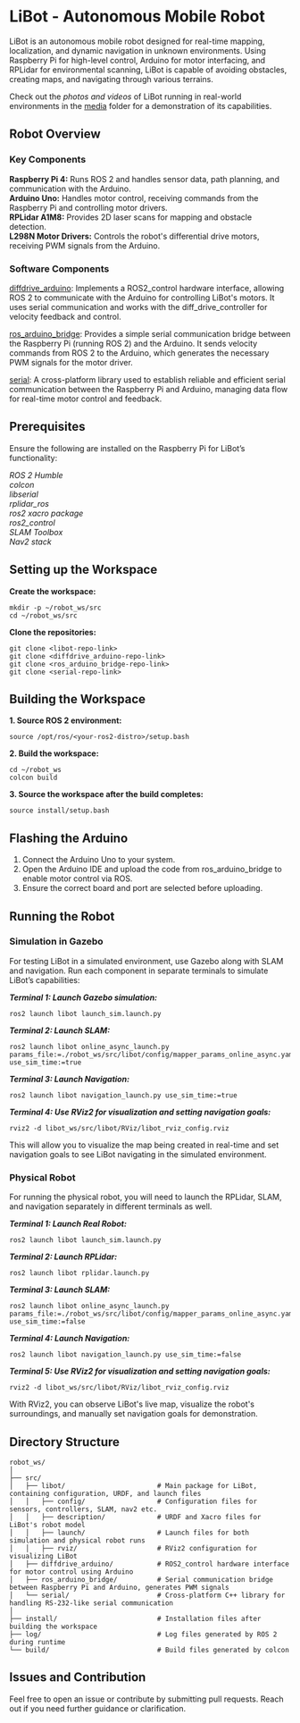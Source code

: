# LiBot - Autonomous Mobile Robot

LiBot is an autonomous mobile robot designed for real-time mapping, localization, and dynamic navigation in unknown environments. Using Raspberry Pi for high-level control, Arduino for motor interfacing, and RPLidar for environmental scanning, LiBot is capable of avoiding obstacles, creating maps, and navigating through various terrains.

Check out the *photos and videos* of LiBot running in real-world environments in the [media](https://github.com/mohitgpt07/libot/tree/main/media) folder for a demonstration of its capabilities.

## Robot Overview
### Key Components
**Raspberry Pi 4:** Runs ROS 2 and handles sensor data, path planning, and communication with the Arduino.  
**Arduino Uno:** Handles motor control, receiving commands from the Raspberry Pi and controlling motor drivers.  
**RPLidar A1M8:** Provides 2D laser scans for mapping and obstacle detection.  
**L298N Motor Drivers:** Controls the robot's differential drive motors, receiving PWM signals from the Arduino.  

### Software Components
[diffdrive_arduino](https://github.com/mohitgpt07/diffdrive_arduino): Implements a ROS2_control hardware interface, allowing ROS 2 to communicate with the Arduino for controlling LiBot's motors. It uses serial communication and works with the diff_drive_controller for velocity feedback and control.

[ros_arduino_bridge](https://github.com/mohitgpt07/ros_arduino_bridge): Provides a simple serial communication bridge between the Raspberry Pi (running ROS 2) and the Arduino. It sends velocity commands from ROS 2 to the Arduino, which generates the necessary PWM signals for the motor driver.

[serial](https://github.com/mohitgpt07/serial): A cross-platform library used to establish reliable and efficient serial communication between the Raspberry Pi and Arduino, managing data flow for real-time motor control and feedback.

## Prerequisites
Ensure the following are installed on the Raspberry Pi for LiBot’s functionality:  

*ROS 2 Humble*  
*colcon*  
*libserial*  
*rplidar_ros*  
*ros2 xacro package*  
*ros2_control*  
*SLAM Toolbox*  
*Nav2 stack*

## Setting up the Workspace
**Create the workspace:**
```
mkdir -p ~/robot_ws/src
cd ~/robot_ws/src
```

**Clone the repositories:**
```
git clone <libot-repo-link>
git clone <diffdrive_arduino-repo-link>
git clone <ros_arduino_bridge-repo-link>
git clone <serial-repo-link>
```

## Building the Workspace
**1. Source ROS 2 environment:**
```
source /opt/ros/<your-ros2-distro>/setup.bash
```

**2. Build the workspace:**
```
cd ~/robot_ws
colcon build
```

**3. Source the workspace after the build completes:**
```
source install/setup.bash
```

## Flashing the Arduino
1. Connect the Arduino Uno to your system.
2. Open the Arduino IDE and upload the code from ros_arduino_bridge to enable motor control via ROS.
3. Ensure the correct board and port are selected before uploading.

## Running the Robot
### Simulation in Gazebo
For testing LiBot in a simulated environment, use Gazebo along with SLAM and navigation.
Run each component in separate terminals to simulate LiBot’s capabilities:

***Terminal 1: Launch Gazebo simulation:***
```
ros2 launch libot launch_sim.launch.py
```

***Terminal 2: Launch SLAM:***
```
ros2 launch libot online_async_launch.py params_file:=./robot_ws/src/libot/config/mapper_params_online_async.yaml use_sim_time:=true
```

***Terminal 3: Launch Navigation:***
```
ros2 launch libot navigation_launch.py use_sim_time:=true
```

***Terminal 4: Use RViz2 for visualization and setting navigation goals:***
```
rviz2 -d libot_ws/src/libot/RViz/libot_rviz_config.rviz
```
This will allow you to visualize the map being created in real-time and set navigation goals to see LiBot navigating in the simulated environment.

### Physical Robot
For running the physical robot, you will need to launch the RPLidar, SLAM, and navigation separately in different terminals as well.

***Terminal 1: Launch Real Robot:***
```
ros2 launch libot launch_sim.launch.py
```

***Terminal 2: Launch RPLidar:***
```
ros2 launch libot rplidar.launch.py
```

***Terminal 3: Launch SLAM:***
```
ros2 launch libot online_async_launch.py params_file:=./robot_ws/src/libot/config/mapper_params_online_async.yaml use_sim_time:=false
```

***Terminal 4: Launch Navigation:***
```
ros2 launch libot navigation_launch.py use_sim_time:=false
```

***Terminal 5: Use RViz2 for visualization and setting navigation goals:***
```
rviz2 -d libot_ws/src/libot/RViz/libot_rviz_config.rviz
```
With RViz2, you can observe LiBot's live map, visualize the robot's surroundings, and manually set navigation goals for demonstration.

## Directory Structure
```
robot_ws/
│
├── src/
│   ├── libot/                       # Main package for LiBot, containing configuration, URDF, and launch files
│   │   ├── config/                  # Configuration files for sensors, controllers, SLAM, nav2 etc.
│   │   ├── description/             # URDF and Xacro files for LiBot's robot model
│   │   ├── launch/                  # Launch files for both simulation and physical robot runs
│   │   ├── rviz/                    # RViz2 configuration for visualizing LiBot
│   ├── diffdrive_arduino/           # ROS2_control hardware interface for motor control using Arduino
│   ├── ros_arduino_bridge/          # Serial communication bridge between Raspberry Pi and Arduino, generates PWM signals
│   └── serial/                      # Cross-platform C++ library for handling RS-232-like serial communication
│
├── install/                         # Installation files after building the workspace
├── log/                             # Log files generated by ROS 2 during runtime
└── build/                           # Build files generated by colcon
```

## Issues and Contribution
Feel free to open an issue or contribute by submitting pull requests. Reach out if you need further guidance or clarification.

